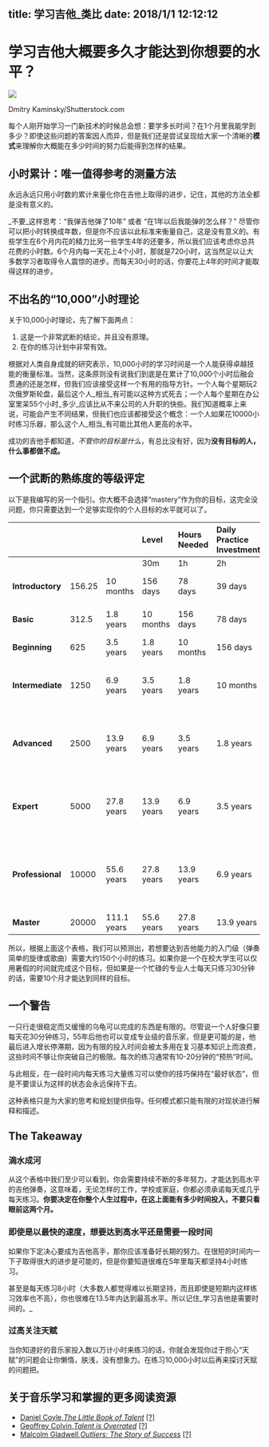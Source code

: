 title: 学习吉他_类比
date: 2018/1/1 12:12:12
---
# 学习吉他大概要多久才能达到你想要的水平？

![](http://files.hubguitar.netdna-cdn.com//photos/stock/articles-10000_hours_of_practice.jpg)

Dmitry Kaminsky/Shutterstock.com

每个人刚开始学习一门新技术的时候总会想：要学多长时间？在1个月里我能学到多少？即使这些问题的答案因人而异，但是我们还是尝试呈现给大家一个清晰的**模式**来理解你大概能在多少时间的努力后能得到怎样的结果。

## 小时累计：唯一值得参考的测量方法

永远永远只用小时数的累计来量化你在吉他上取得的进步，记住，其他的方法全都是没有意义的。

_不要_这样思考：“我弹吉他弹了10年” 或者 “在1年以后我能弹的怎么样？” 尽管你可以把小时转换成年数，但是你不应该以此标准来衡量自己，这是没有意义的。有些学生在6个月内花的精力比另一些学生4年的还要多，所以我们应该考虑你总共花费的小时数。6个月内每一天花上4个小时，那就是720小时，这当然足以让大多数学习者取得令人震惊的进步。而每天30小时的话，你要花上4年的时间才能取得这样的进步。

## 不出名的“10,000”小时理论

关于10,000小时理论，先了解下面两点：

1. 这是一个非常武断的结论，并且没有原理。
2. 在你的练习计划中非常有效。

根据对人类自身成就的研究表示，10,000小时的学习时间是一个人能获得卓越技能的衡量标准。当然，这条原则没有说我们到底是在累计了10,000个小时后融会贯通的还是怎样，但我们应该接受这样一个有用的指导方针。一个人每个星期玩2次俄罗斯轮盘，最后这个人_相当_有可能以这种方式死去；一个人每个星期在办公室里呆55个小时_多少_应该比从不来公司的人升职的快些。我们知道概率上来说，可能会产生不同结果，但我们也应该都接受这个概念：一个人如果花10000小时练习乐器，那么这个人_相当_有可能比其他人更高的水平。

成功的吉他手都知道，_不管你的目标是什么_，有总比没有好，因为**没有目标的人，什么事都做不成。**

## 一个武断的熟练度的等级评定

以下是我编写的另一个指引。你大概不会选择“mastery”作为你的目标，这完全没问题，你只需要达到一个足够实现你的个人目标的水平就可以了。

|  |  |  | Level | Hours Needed | Daily Practice Investment | Summary |
| :--- | :--- | :--- | :--- | :--- | :--- | :--- |
|  |  |  | 30m | 1h | 2h | 4h |
| **Introductory** | 156.25 | 10 months | 156 days | 78 days | 39 days | Can play simple musical parts and accompaniments. |
| **Basic** | 312.5 | 1.8 years | 10 months | 156 days | 78 days | Has basic grasp and can perform complete songs. |
| **Beginning** | 625 | 3.5 years | 1.8 years | 10 months | 156 days | Can play most simple songs. |
| **Intermediate** | 1250 | 6.9 years | 3.5 years | 1.8 years | 10 months | Can improvise some or play in a band. Can play several pieces of repertoire. |
| **Advanced** | 2500 | 13.9 years | 6.9 years | 3.5 years | 1.8 years | Can play more repertoire and shows musical awareness. Most never reach this point. |
| **Expert** | 5000 | 27.8 years | 13.9 years | 6.9 years | 3.5 years | Can start to teach others; guitar skills are quite serviceable for writing music or performing. |
| **Professional** | 10000 | 55.6 years | 27.8 years | 13.9 years | 6.9 years | Can teach or perform comfortably in many situations. Quick thinking and broad repertoire. |
| **Master** | 20000 | 111.1 years | 55.6 years | 27.8 years | 13.9 years | World-class musician |

所以，根据上面这个表格，我们可以预测出，若想要达到吉他能力的入门级（弹奏简单的旋律或歌曲）需要大约150个小时的练习。如果你是一个在校大学生可以仅用暑假的时间就完成这个目标，但如果是一个忙碌的专业人士每天只练习30分钟的话，需要10个月才能达到同样的目标。

## 一个警告

一只行走很稳定而又缓慢的乌龟可以完成的东西是有限的。尽管说一个人好像只要每天花30分钟练习，55年后他也可以变成专业级的音乐家，但是更可能的是，他最后进入增长停滞期，因为有限的投入时间会被太多用在复习基本知识上而浪费，这些时间不够让你突破自己的极限。每次的练习通常有10-20分钟的“预热”时间。

与此相反，在一段时间内每天练习大量练习可以使你的技巧保持在“最好状态”，但是不要误认为这样的状态会永远保持下去。

这种表格只是为大家的思考和规划提供指导。任何模式都只能有限的对现状进行解释和描述。

## The Takeaway

### 滴水成河

从这个表格中我们至少可以看到，你会需要持续不断的多年努力，才能达到高水平的吉他弹奏，这意味着，无论怎样的工作，学校或家庭，你都必须承诺每天或几乎每天练习。**你要决定在你整个人生过程中，在这上面能有多少时间投入，不要只看眼前这两个月。**

### 即使是以最快的速度，想要达到高水平还是需要一段时间

如果你下定决心要成为吉他高手，那你应该准备好长期的努力。在很短的时间内一下子取得很大的进步是可能的，但是你要知道很难在5年里每天都坚持4小时练习。

甚至是每天练习8小时（大多数人都觉得难以长期坚持，而且即使是短期内这样练习效率也不高），你也很难在13.5年内达到最高水平。所以记住_学习吉他是需要时间的。_

### 过高关注天赋

当你知道好的音乐家投入数以万计小时来练习的话，你就会发现你过于担心“天赋”的问题会让你懒惰，肤浅，没有想象力。在练习10,000小时以后再来探讨天赋的问题把。

## 关于音乐学习和掌握的更多阅读资源

* [Daniel Coyle,_The Little Book of Talent_](http://www.amazon.com/gp/product/034553025X/ref=as_li_qf_sp_asin_il_tl?ie=UTF8&camp=1789&creative=9325&creativeASIN=034553025X&linkCode=as2&tag=hubgui-20&linkId=6NQWQI2IKFRWPAM7)
  [\[?\]](http://hubguitar.com/en/amazon-disclosure)
* [Geoffrey Colvin,_Talent is Overrated_](http://www.amazon.com/gp/product/1591842948/ref=as_li_qf_sp_asin_il_tl?ie=UTF8&camp=1789&creative=9325&creativeASIN=1591842948&linkCode=as2&tag=hubgui-20&linkId=VQHCAOX4G7KUZ7VT)
  [\[?\]](http://hubguitar.com/en/amazon-disclosure)
* [Malcolm Gladwell,_Outliers: The Story of Success_](http://www.amazon.com/gp/product/0316017930/ref=as_li_qf_sp_asin_il_tl?ie=UTF8&camp=1789&creative=9325&creativeASIN=0316017930&linkCode=as2&tag=hubgui-20&linkId=2HZ4EIOITSYGLZ4A)
  [\[?\]](http://hubguitar.com/en/amazon-disclosure)





